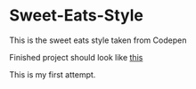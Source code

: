 # Sweet-Eats-Style

This is the sweet eats style taken from Codepen

Finished project should look like [this](img/sweet-eats-home-page.png)

This is my first attempt. 